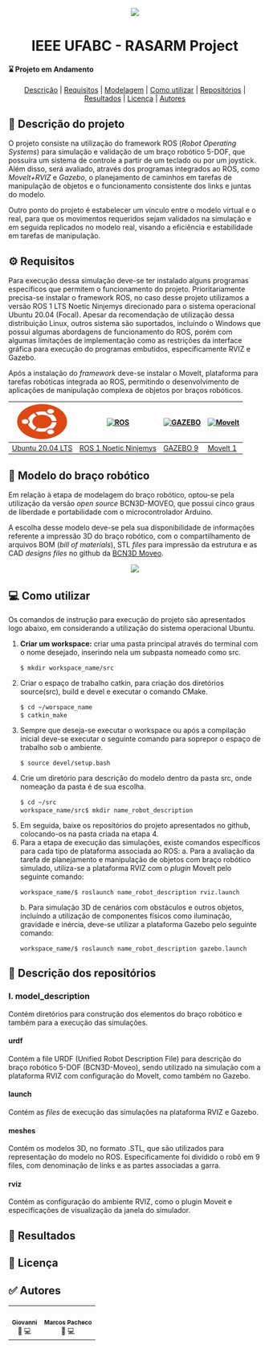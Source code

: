 <p align="center">
    <img width="300" src="https://drive.google.com/uc?export=view&id=1qfL4MxJq_13R_kNgUIDR8ItDM3QRHH2J"/>
</p>

<h1 align="center">IEEE UFABC - RASARM Project</h1>

<h4>⌛ <b>Projeto em Andamento</b></h4>

<p align="center">
    <a href="#-descrição-do-projeto">Descrição</a> |    
    <a href="#-Requisitos">Requisitos</a> |
    <a href="#-modelo-do-braço-robótico">Modelagem</a> |
    <a href="#-como-utilizar">Como utilizar</a> |
    <a href="#-descrição-dos-repositorios">Repositórios</a> |
    <a href="#-resultados">Resultados</a> |
    <a href="#-licença">Licença</a> |
    <a href="#-autores">Autores</a> 
</p>
    
## 🤖 **Descrição do projeto**

O projeto consiste na utilização do framework ROS (*Robot Operating Systems*) para simulação e validação de um braço robótico 5-DOF, que possuíra um sistema de controle a partir de um teclado ou por um joystick. Além disso, será avaliado, através dos programas integrados ao ROS, como *Movelt+RVIZ* e *Gazebo*, o planejamento de caminhos em tarefas de manipulação de objetos e o funcionamento consistente dos links e juntas do modelo.

Outro ponto do projeto é estabelecer um vínculo entre o modelo virtual e o real, para que os movimentos requeridos sejam validados na simulação e em seguida replicados no modelo real, visando a eficiência e estabilidade em tarefas de manipulação.

## ⚙️ **Requisitos** 

Para execução dessa simulação deve-se ter instalado alguns programas específicos que permitem o funcionamento do projeto. Prioritariamente precisa-se instalar o framework ROS, no caso desse projeto utilizamos a versão ROS 1 LTS Noetic Ninjemys direcionado para o sistema operacional Ubuntu 20.04 (Focal). Apesar da recomendação de utilização dessa distribuição Linux, outros sistema são suportados, incluíndo o Windows que possui algumas abordagens de funcionamento do ROS, porém com algumas limitações de implementação como as restrições da interface gráfica para execução do programas embutidos, especificamente RVIZ e Gazebo. <br>

Após a instalação do *framework* deve-se instalar o Movelt, plataforma para tarefas robóticas integrada ao ROS, permitindo o desenvolvimento de aplicações de manipulação complexa de objetos por braços robóticos.<br>

| [<img src="https://raw.githubusercontent.com/github/explore/80688e429a7d4ef2fca1e82350fe8e3517d3494d/topics/ubuntu/ubuntu.png" alt="Ubuntu" width="100" height="70" />](http://godban.github.io/browsers-support-badges/)| [<img src="https://insights.ubuntu.com/wp-content/uploads/e203/ROS.png" alt="ROS" width="200" height="100" />](http://godban.github.io/browsers-support-badges/)| [<img src="https://raw.githubusercontent.com/fkromer/awesome-gazebo/facc6a1a651e145c94dc3ad01826fe609cbb788c/gazebo_icon.svg" alt="GAZEBO" width="120" height="75" />](http://godban.github.io/browsers-support-badges/) | [<img src="https://moveit.ros.org/assets/logo/moveit_logo-black.png" alt="Movelt" width="200" height="30" />](http://godban.github.io/browsers-support-badges/)|
| --- | --- | --- | --- |
| [Ubuntu 20.04 LTS](https://releases.ubuntu.com/20.04/) | [ROS 1 Noetic Ninjemys](https://www.ros.org/) | [GAZEBO 9](https://gazebosim.org/home) | [Movelt 1](https://moveit.ros.org/) |

## 🦾 **Modelo do braço robótico**

Em relação à etapa de modelagem do braço robótico, optou-se pela utilização da versão *open source* BCN3D-MOVEO, que possui cinco graus de liberdade e portabilidade com o microcontrolador Arduino.

A escolha desse modelo deve-se pela sua disponibilidade de informações referente a impressão 3D do braço robótico, com o compartilhamento de arquivos BOM (*bill of materials*), STL *files* para impressão da estrutura e as CAD *designs files* no github da [BCN3D Moveo](https://github.com/BCN3D/BCN3D-Moveo).

<p align="center">
    <img width="500" src="https://www.bcn3d.com/wp-content/uploads/2016/07/IMG_7106_web-1.jpg"/>
</p>

## 💻 **Como utilizar**

Os comandos de instrução para execução do projeto são apresentados logo abaixo, em considerando a utilização do sistema operacional Ubuntu.

1. **Criar um workspace:** criar uma pasta principal através do terminal com o nome desejado, inserindo nela um subpasta nomeado como src.
   ```
   $ mkdir workspace_name/src
   ```
2. Criar o espaço de trabalho catkin, para criação dos diretórios source(src), build e devel e executar o comando CMake.
   ```
   $ cd ~/worspace_name
   $ catkin_make
   ```
3. Sempre que deseja-se executar o workspace ou após a compilação inicial deve-se executar o seguinte comando para soprepor o espaço de trabalho sob o ambiente.
   ```
   $ source devel/setup.bash
   ```
4. Crie um diretório para descrição do modelo dentro da pasta src, onde nomeação da pasta é de sua escolha.
   ```
   $ cd ~/src
   workspace_name/src$ mkdir name_robot_description
   ```
5. Em seguida, baixe os repositórios do projeto apresentados no github, colocando-os na pasta criada na etapa 4.
6. Para a etapa de execução das simulações, existe comandos específicos para cada tipo de plataforma associada ao ROS:
   a. Para a avaliação da tarefa de planejamento e manipulação de objetos com braço robótico simulado, utiliza-se a plataforma RVIZ com o *plugin* Movelt pelo seguinte comando:
      ```
      workspace_name/$ roslaunch name_robot_description rviz.launch 
      ```
   b. Para simulação 3D de cenários com obstáculos e outros objetos, incluíndo a utilização de componentes físicos como iluminação, gravidade e inércia, deve-se utilizar a plataforma Gazebo pelo seguinte comando:
      ```
      workspace_name/$ roslaunch name_robot_description gazebo.launch 
      ```

## 📁 **Descrição dos repositórios**

### **I. model_description**
Contém diretórios para construção dos elementos do braço robótico e também para a execução das simulações.
#### urdf
Contém a file URDF (Unified Robot Description File) para descrição do braço robótico 5-DOF (BCN3D-Moveo), sendo utilizado na simulação com a plataforma RVIZ com configuração do  Movelt, como também no Gazebo.
#### launch
Contém as *files* de execução das simulações na plataforma RVIZ e Gazebo.
#### meshes
Contém os modelos 3D, no formato .STL, que são utilizados para representação do modelo no ROS. Especificamente foi dividido o robô em 9 files, com denominação de links e as partes associadas a garra.
#### rviz
Contém as configuração do ambiente RVIZ, como o plugin Moveit e especificações de visualização da janela do simulador. 

## 🏁 **Resultados**

## 📑 **Licença**

## ✅ **Autores**

<table>
    <tr>
        <td align="center"><a href="https://github.com/giovannirdias"><img style="border-radius: 50%;" src="https://avatars.githubusercontent.com/u/99917909?v=4" width="100px;" alt=""/><br /><sub><b> Giovanni</b><br /><a> 🤖 💻 </a></td>
        <td align="center"><a href="https://github.com/marcos3939"><img style="border-radius: 50%;" src="https://avatars.githubusercontent.com/u/89995021?v=4" width="100px;" alt=""/><br /><sub><b> Marcos Pacheco</b><br /><a> 🤖 💻 </a></td>   
    </tr>            
</table>
            
